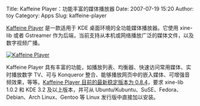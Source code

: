 Title: Kaffeine Player：功能丰富的媒体播放器
Date: 2007-07-19 15:20
Author: toy
Category: Apps
Slug: kaffeine-player

[Kaffeine Player](http://kaffeine.sourceforge.net/) 是一款适用于 KDE
桌面环境的全功能媒体播放器。它使用 xine-lib 或者 Gstreamer
作为后端，当前支持从本机或网络播放广泛的媒体文件，以及数字视频广播。

[![Kaffeine
Player](http://i.linuxtoy.org/i/2007/07/kaffeine_s.jpg)](http://i.linuxtoy.org/i/2007/07/kaffeine.jpg)

Kaffeine Player
具有丰富的功能，如播放列表、均衡器、快速访问常用媒体、实时播放数字
TV、可与 Konqueror
整合、能够播放网页中的嵌入媒体、可增强音频效果，等等。[Kaffeine Player
目前的最新稳定版本为
0.8.4](http://kaffeine.sourceforge.net/index.php?page=download)，要求
xine-lib 1.0.2 和 KDE 3.2 及以上版本，并可从
Ubuntu/Kubuntu、SuSE、Fedora、Debian、Arch Linux、Gentoo 等 Linux
发行版中直接加以安装。
